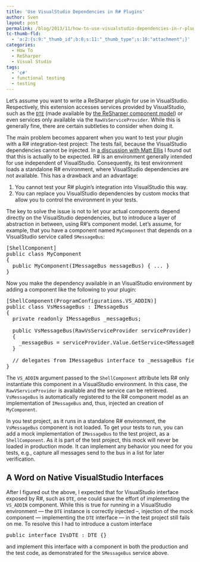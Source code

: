 ```yaml
---
title: 'Use VisualStudio Dependencies in R# Plugins'
author: Sven
layout: post
permalink: /blog/2013/11/how-to-use-visualstudio-dependencies-in-r-plugins/
tc-thumb-fld:
  - 'a:2:{s:9:"_thumb_id";b:0;s:11:"_thumb_type";s:10:"attachment";}'
categories:
  - How To
  - ReSharper
  - Visual Studio
tags:
  - 'c#'
  - functional testing
  - testing
---
```

Let&#8217;s assume you want to write a ReSharper plugin for use in VisualStudio. Respectively, this extension accesses services provided by VisualStudio, such as the <a href="http://msdn.microsoft.com/en-us/library/vstudio/envdte.dte.aspx" target="_blank"><code>DTE</code></a> (made available by <a href="http://confluence.jetbrains.com/display/NETCOM/2.02+Component+Model+%28R8%29" target="_blank">the ReSharper component model</a>) or even services only available via the `RawVsServiceProvider`. While this is generally fine, there are certain subtleties to consider when doing it.

<!--more-->

The main problem becomes apparent when you want to test your plugin with a R# integration-test project: The tests fail, because the VisualStudio dependencies cannot be injected. In <a href="http://devnet.jetbrains.com/thread/450709?tstart=0" target="_blank">a discussion with Matt Ellis</a> I found out that this is actually to be expected. R# is an environment generally intended for use independent of VisualStudio. Consequently, its test environment loads a standalone R# environment, where VisualStudio dependencies are not available. This has a drawback and an advantage:

  1. You cannot test your R# plugin&#8217;s integration into VisualStudio this way.
  2. You can replace you VisualStudio dependencies by custom mocks that allow you to control the environment in your tests.

The key to solve the issue is not to let your actual components depend directly on the VisualStudio dependencies, but to introduce a layer of abstraction in between, using R#&#8217;s component model. Let&#8217;s assume, for example, that you have a component named `MyComponent` that depends on a VisualStudio service called `SMessageBus`:

<pre class="brush: csharp; title: ; notranslate" title="">[ShellComponent]
public class MyComponent
{
  public MyComponent(IMessageBus messageBus) { ... }
}</pre>

Now you make the dependency available in an VisualStudio environment by adding a component like the following to your plugin:

<pre class="brush: csharp; title: ; notranslate" title="">[ShellComponent(ProgramConfigurations.VS_ADDIN)]
public class VsMessageBus : IMessageBus
{
  private readonly IMessageBus _messageBus;

  public VsMessageBus(RawVsServiceProvider serviceProvider)
  {
    _messageBus = serviceProvider.Value.GetService&lt;SMessageBus, IMessageBus&gt;();
  }

  // delegates from IMessageBus interface to _messageBus field
}</pre>

The `VS_ADDIN` argument passed to the `ShellComponent` attribute lets R# only instantiate this component in a VisualStudio environment. In this case, the `RawVServiceProvider` is available and the service can be retrieved. `VsMessageBus` is automatically registered to the R# component model as an implementation of `IMessageBus` and, thus, injected an creation of `MyComponent`.

In you test project, as it runs in a standalone R# environment, the `VsMessageBus` component is not loaded. To get your tests to run, you can add a mock implementation of `IMessageBus` to the test project, as a `ShellComponent`. As it is part of the test project, this mock will never be loaded in production mode. It can implement any behavior you need for you tests, e.g., capture all messages send to the bus in a list for later verification.

## A Word on Native VisualStudio Interfaces

After I figured out the above, I expected that for VisualStudio interface exposed by R#, such as `DTE`, one could save the effort of implementing the `VS_ADDIN` component. While this is true for running in a VisualStudio environment &#8212; the `DTE` instance is correctly injected &#8211;, injection of the mock component &#8212; implementing the `DTE` interface &#8212; in the test project still fails on me. To resolve this I had to introduce a custom interface

<pre class="brush: csharp; title: ; notranslate" title="">public interface IVsDTE : DTE {}</pre>

and implement this interface with a component in both the production and the test code, as demonstrated for the `SMessageBus` service above.